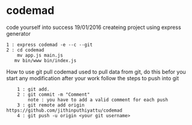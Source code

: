 # codemad
code yourself into success
19/01/2016
createing project using express generator

	1 : express codemad -e --c --git
	2 : cd codemad
	    mv app.js main.js
       mv bin/www bin/index.js

How to use git
  pull codemad
   		used to pull data from git, do this befor you start any modification
   		after your work follow the steps to push into git
   		
   		1 : git add.
   		2 : git commit -m "Comment"
   		    note : you have to add a valid comment for each push
   		3 : git remote add origin https://github.com/jithinputhiyattu/codemad
   		4 : git push -u origin <your git username>